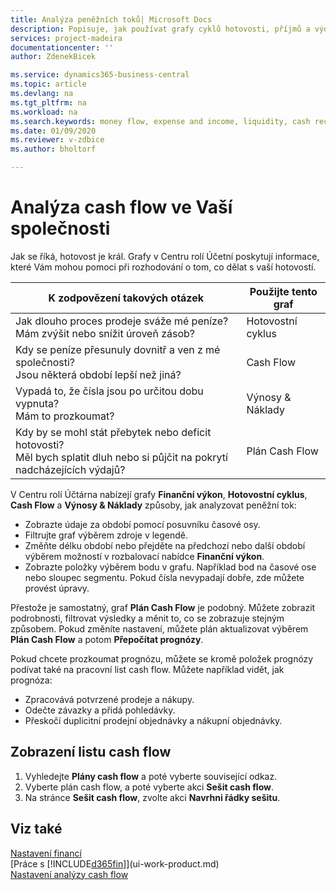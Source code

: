 ```yaml
---
title: Analýza peněžních toků| Microsoft Docs
description: Popisuje, jak používat grafy cyklů hotovosti, příjmů a výdajů, peněžních toků a prognóz peněžních toků k analýze minulého a budoucího toku peněz dovnitř a ven z vaší společnosti.
services: project-madeira
documentationcenter: ''
author: ZdenekBicek

ms.service: dynamics365-business-central
ms.topic: article
ms.devlang: na
ms.tgt_pltfrm: na
ms.workload: na
ms.search.keywords: money flow, expense and income, liquidity, cash receipts minus cash payments, Cartera
ms.date: 01/09/2020
ms.reviewer: v-zdbice
ms.author: bholtorf

---
```

# Analýza cash flow ve Vaší společnosti

Jak se říká, hotovost je král. Grafy v Centru rolí Účetní  poskytují informace, které Vám mohou pomoci při rozhodování o tom, co dělat s vaší hotovostí.

| K zodpovězení takových otázek | Použijte tento graf |
| --- | --- |
| Jak dlouho proces prodeje sváže mé peníze? </br> Mám zvýšit nebo snížit úroveň zásob? |Hotovostní cyklus |
| Kdy se peníze přesunuly dovnitř a ven z mé společnosti? </br> Jsou některá období lepší než jiná? |Cash Flow |
| Vypadá to, že čísla jsou po určitou dobu vypnuta? </br> Mám to prozkoumat? |Výnosy & Náklady |
| Kdy by se mohl stát přebytek nebo deficit hotovosti? </br> Měl bych splatit dluh nebo si půjčit na pokrytí nadcházejících výdajů?|Plán Cash Flow |

V Centru rolí Účtárna nabízejí  grafy **Finanční výkon**, **Hotovostní cyklus**, **Cash Flow** a **Výnosy & Náklady** způsoby, jak analyzovat peněžní tok:

* Zobrazte údaje za období pomocí posuvníku časové osy.  
* Filtrujte graf výběrem zdroje v legendě.  
* Změňte délku období nebo přejděte na předchozí nebo další období výběrem možností v rozbalovací nabídce **Finanční výkon**.  
* Zobrazte položky výběrem bodu v grafu. Například bod na časové ose nebo sloupec segmentu. Pokud čísla nevypadají dobře, zde můžete provést úpravy.  

Přestože je samostatný, graf **Plán Cash Flow** je podobný. Můžete zobrazit podrobnosti, filtrovat výsledky a měnit to, co se zobrazuje stejným způsobem. Pokud změníte nastavení, můžete plán aktualizovat výběrem **Plán Cash Flow** a potom **Přepočítat prognózy**.

Pokud chcete prozkoumat prognózu, můžete se kromě položek prognózy podívat také na pracovní list cash flow. Můžete například vidět, jak prognóza:

* Zpracovává potvrzené prodeje a nákupy.  
* Odečte závazky a přidá pohledávky.  
* Přeskočí duplicitní prodejní objednávky a nákupní objednávky.  

## Zobrazení listu cash flow

1. Vyhledejte **Plány cash flow** a poté vyberte související odkaz.  
2. Vyberte plán cash flow, a poté vyberte akci **Sešit cash flow**.  
3. Na stránce **Sešit cash flow**, zvolte akci **Navrhni řádky sešitu**.  

## Viz také

[Nastavení financí](finance-setup-finance.md)  
[Práce s [!INCLUDE[d365fin](includes/d365fin_md.md)]](ui-work-product.md)  
[Nastavení analýzy cash flow](finance-setup-cash-flow-analyses.md)  
